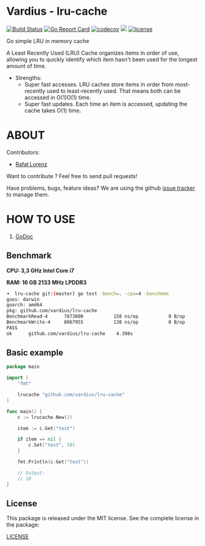 Vardius - lru-cache
================
[![Build Status](https://travis-ci.org/vardius/lru-cache.svg?branch=master)](https://travis-ci.org/vardius/lru-cache)
[![Go Report Card](https://goreportcard.com/badge/github.com/vardius/lru-cache)](https://goreportcard.com/report/github.com/vardius/lru-cache)
[![codecov](https://codecov.io/gh/vardius/lru-cache/branch/master/graph/badge.svg)](https://codecov.io/gh/vardius/lru-cache)
[![](https://godoc.org/github.com/vardius/lru-cache?status.svg)](http://godoc.org/github.com/vardius/lru-cache)
[![license](https://img.shields.io/github/license/mashape/apistatus.svg)](https://github.com/vardius/lru-cache/blob/master/LICENSE.md)

Go simple LRU in memory cache

A Least Recently Used (LRU) Cache organizes items in order of use, allowing you to quickly identify which item hasn't been used for the longest amount of time.

* Strengths:
	- Super fast accesses. LRU caches store items in order from most-recently used to least-recently used. That means both can be accessed in O(1)O(1) time.
	- Super fast updates. Each time an item is accessed, updating the cache takes O(1) time.

ABOUT
==================================================
Contributors:

* [Rafał Lorenz](http://rafallorenz.com)

Want to contribute ? Feel free to send pull requests!

Have problems, bugs, feature ideas?
We are using the github [issue tracker](https://github.com/vardius/lru-cache/issues) to manage them.

HOW TO USE
==================================================

1. [GoDoc](http://godoc.org/github.com/vardius/lru-cache)

## Benchmark
**CPU: 3,3 GHz Intel Core i7**

**RAM: 16 GB 2133 MHz LPDDR3**

```bash
➜  lru-cache git:(master) go test -bench=. -cpu=4 -benchmem
goos: darwin
goarch: amd64
pkg: github.com/vardius/lru-cache
BenchmarkRead-4    	 7873800	       158 ns/op	       0 B/op	       0 allocs/op
BenchmarkWrite-4   	 8067955	       138 ns/op	       0 B/op	       0 allocs/op
PASS
ok  	github.com/vardius/lru-cache	4.398s
```

## Basic example
```go
package main

import (
	"fmt"

    lrucache "github.com/vardius/lru-cache"
)

func main() {
	c := lrucache.New(2)

	item := c.Get("test")

	if item == nil {
		c.Set("test", 10)
	}

	fmt.Println(c.Get("test"))

	// Output:
	// 10
}
```

License
-------

This package is released under the MIT license. See the complete license in the package:

[LICENSE](LICENSE.md)

